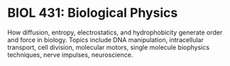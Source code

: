 # BIOL 431: Biological Physics

How diffusion, entropy, electrostatics, and hydrophobicity generate order and force in biology. Topics include DNA manipulation, intracellular transport, cell division, molecular motors, single molecule biophysics techniques, nerve impulses, neuroscience.